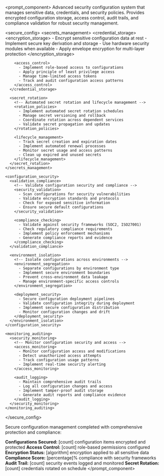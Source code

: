 <prompt_component>
  <step name="Secure Configuration Management">
    <description>
Advanced security configuration system that manages sensitive data, credentials, and security policies. Provides encrypted configuration storage, access control, audit trails, and compliance validation for robust security management.
    </description>
  </step>

  <secure_config>
    <secrets_management>
      <credential_storage>
        <!-- Secure storage and management of credentials -->
        <encryption_storage>
          - Encrypt sensitive configuration data at rest
          - Implement secure key derivation and storage
          - Use hardware security modules when available
          - Apply envelope encryption for multi-layer protection
        </encryption_storage>
        
        <access_control>
          - Implement role-based access to configurations
          - Apply principle of least privilege access
          - Manage time-limited access tokens
          - Track and audit configuration access patterns
        </access_control>
      </credential_storage>
      
      <secret_rotation>
        <!-- Automated secret rotation and lifecycle management -->
        <rotation_policies>
          - Implement automated secret rotation schedules
          - Manage secret versioning and rollback
          - Coordinate rotation across dependent services
          - Validate secret propagation and updates
        </rotation_policies>
        
        <lifecycle_management>
          - Track secret creation and expiration dates
          - Implement automated renewal processes
          - Monitor secret usage and access patterns
          - Clean up expired and unused secrets
        </lifecycle_management>
      </secret_rotation>
    </secrets_management>
    
    <configuration_security>
      <validation_compliance>
        <!-- Validate configuration security and compliance -->
        <security_validation>
          - Scan configurations for security vulnerabilities
          - Validate encryption standards and protocols
          - Check for exposed sensitive information
          - Ensure secure default configurations
        </security_validation>
        
        <compliance_checking>
          - Validate against security frameworks (SOC2, ISO27001)
          - Check regulatory compliance requirements
          - Implement policy enforcement mechanisms
          - Generate compliance reports and evidence
        </compliance_checking>
      </validation_compliance>
      
      <environment_isolation>
        <!-- Isolate configurations across environments -->
        <environment_segregation>
          - Separate configurations by environment type
          - Implement secure environment boundaries
          - Prevent cross-environment data leakage
          - Manage environment-specific access controls
        </environment_segregation>
        
        <deployment_security>
          - Secure configuration deployment pipelines
          - Validate configuration integrity during deployment
          - Implement secure configuration distribution
          - Monitor configuration changes and drift
        </deployment_security>
      </environment_isolation>
    </configuration_security>
    
    <monitoring_auditing>
      <security_monitoring>
        <!-- Monitor configuration security and access -->
        <access_monitoring>
          - Monitor configuration access and modifications
          - Detect unauthorized access attempts
          - Track configuration usage patterns
          - Implement real-time security alerting
        </access_monitoring>
        
        <audit_logging>
          - Maintain comprehensive audit trails
          - Log all configuration changes and access
          - Implement tamper-proof audit storage
          - Generate audit reports and compliance evidence
        </audit_logging>
      </security_monitoring>
    </monitoring_auditing>
  </secure_config>

  <o>
Secure configuration management completed with comprehensive protection and compliance:

**Configurations Secured:** [count] configuration items encrypted and protected
**Access Control:** [count] role-based permissions configured
**Encryption Status:** [algorithm] encryption applied to all sensitive data
**Compliance Score:** [percentage]% compliance with security frameworks
**Audit Trail:** [count] security events logged and monitored
**Secret Rotation:** [count] credentials rotated on schedule
  </o>
</prompt_component> 